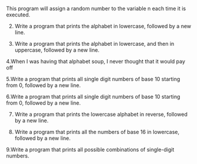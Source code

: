 This program will assign a random number to the variable n each time it is executed. 

2. Write a program that prints the alphabet in lowercase, followed by a new line.

3. Write a program that prints the alphabet in lowercase, and then in uppercase, followed by a new line.

4.When I was having that alphabet soup, I never thought that it would pay off

5.Write a program that prints all single digit numbers of base 10 starting from 0, followed by a new line.

6.Write a program that prints all single digit numbers of base 10 starting from 0, followed by a new line.

7. Write a program that prints the lowercase alphabet in reverse, followed by a new line.

8. Write a program that prints all the numbers of base 16 in lowercase, followed by a new line.

9.Write a program that prints all possible combinations of single-digit numbers.

